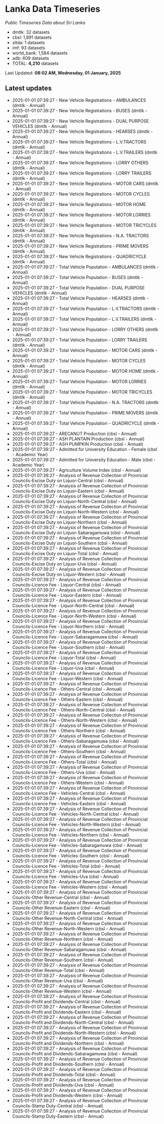 # Lanka Data Timeseries
*Public Timeseries Data about Sri Lanka*

* dmtlk: 32 datasets
* cbsl: 1,891 datasets
* sltda: 1 datasets
* imf: 93 datasets
* world_bank: 1,584 datasets
* adb: 609 datasets
* TOTAL: **4,210** datasets

Last Updated: **08:02 AM, Wednesday, 01 January, 2025**

## Latest updates

* 2025-01-01 07:39:27 - New Vehicle Registrations - AMBULANCES (dmtlk - Annual)
* 2025-01-01 07:39:27 - New Vehicle Registrations - BUSES (dmtlk - Annual)
* 2025-01-01 07:39:27 - New Vehicle Registrations - DUAL PURPOSE VEHICLES (dmtlk - Annual)
* 2025-01-01 07:39:27 - New Vehicle Registrations - HEARSES (dmtlk - Annual)
* 2025-01-01 07:39:27 - New Vehicle Registrations - L.V.TRACTORS (dmtlk - Annual)
* 2025-01-01 07:39:27 - New Vehicle Registrations - L.V.TRAILERS (dmtlk - Annual)
* 2025-01-01 07:39:27 - New Vehicle Registrations - LORRY OTHERS (dmtlk - Annual)
* 2025-01-01 07:39:27 - New Vehicle Registrations - LORRY TRAILERS (dmtlk - Annual)
* 2025-01-01 07:39:27 - New Vehicle Registrations - MOTOR CARS (dmtlk - Annual)
* 2025-01-01 07:39:27 - New Vehicle Registrations - MOTOR CYCLES (dmtlk - Annual)
* 2025-01-01 07:39:27 - New Vehicle Registrations - MOTOR HOME (dmtlk - Annual)
* 2025-01-01 07:39:27 - New Vehicle Registrations - MOTOR LORRIES (dmtlk - Annual)
* 2025-01-01 07:39:27 - New Vehicle Registrations - MOTOR TRICYCLES (dmtlk - Annual)
* 2025-01-01 07:39:27 - New Vehicle Registrations - N.A. TRACTORS (dmtlk - Annual)
* 2025-01-01 07:39:27 - New Vehicle Registrations - PRIME MOVERS (dmtlk - Annual)
* 2025-01-01 07:39:27 - New Vehicle Registrations - QUADRICYCLE (dmtlk - Annual)
* 2025-01-01 07:39:27 - Total Vehicle Population - AMBULANCES (dmtlk - Annual)
* 2025-01-01 07:39:27 - Total Vehicle Population - BUSES (dmtlk - Annual)
* 2025-01-01 07:39:27 - Total Vehicle Population - DUAL PURPOSE VEHICLES (dmtlk - Annual)
* 2025-01-01 07:39:27 - Total Vehicle Population - HEARSES (dmtlk - Annual)
* 2025-01-01 07:39:27 - Total Vehicle Population - L.V.TRACTORS (dmtlk - Annual)
* 2025-01-01 07:39:27 - Total Vehicle Population - L.V.TRAILERS (dmtlk - Annual)
* 2025-01-01 07:39:27 - Total Vehicle Population - LORRY OTHERS (dmtlk - Annual)
* 2025-01-01 07:39:27 - Total Vehicle Population - LORRY TRAILERS (dmtlk - Annual)
* 2025-01-01 07:39:27 - Total Vehicle Population - MOTOR CARS (dmtlk - Annual)
* 2025-01-01 07:39:27 - Total Vehicle Population - MOTOR CYCLES (dmtlk - Annual)
* 2025-01-01 07:39:27 - Total Vehicle Population - MOTOR HOME (dmtlk - Annual)
* 2025-01-01 07:39:27 - Total Vehicle Population - MOTOR LORRIES (dmtlk - Annual)
* 2025-01-01 07:39:27 - Total Vehicle Population - MOTOR TRICYCLES (dmtlk - Annual)
* 2025-01-01 07:39:27 - Total Vehicle Population - N.A. TRACTORS (dmtlk - Annual)
* 2025-01-01 07:39:27 - Total Vehicle Population - PRIME MOVERS (dmtlk - Annual)
* 2025-01-01 07:39:27 - Total Vehicle Population - QUADRICYCLE (dmtlk - Annual)
* 2025-01-01 07:39:27 - ARECANUT Production (cbsl - Annual)
* 2025-01-01 07:39:27 - ASH PLANTAIN Production (cbsl - Annual)
* 2025-01-01 07:39:27 - ASH PUMPKIN Production (cbsl - Annual)
* 2025-01-01 07:39:27 - Admitted for University Education - Female (cbsl - Academic Year)
* 2025-01-01 07:39:27 - Admitted for University Education - Male (cbsl - Academic Year)
* 2025-01-01 07:39:27 - Agriculture Volume Index (cbsl - Annual)
* 2025-01-01 07:39:27 - Analysis of Revenue Collection of Provincial Councils-Excise Duty on Liquor-Central (cbsl - Annual)
* 2025-01-01 07:39:27 - Analysis of Revenue Collection of Provincial Councils-Excise Duty on Liquor-Eastern (cbsl - Annual)
* 2025-01-01 07:39:27 - Analysis of Revenue Collection of Provincial Councils-Excise Duty on Liquor-North-Central (cbsl - Annual)
* 2025-01-01 07:39:27 - Analysis of Revenue Collection of Provincial Councils-Excise Duty on Liquor-North-Western (cbsl - Annual)
* 2025-01-01 07:39:27 - Analysis of Revenue Collection of Provincial Councils-Excise Duty on Liquor-Northern (cbsl - Annual)
* 2025-01-01 07:39:27 - Analysis of Revenue Collection of Provincial Councils-Excise Duty on Liquor-Sabaragamuwa (cbsl - Annual)
* 2025-01-01 07:39:27 - Analysis of Revenue Collection of Provincial Councils-Excise Duty on Liquor-Southern (cbsl - Annual)
* 2025-01-01 07:39:27 - Analysis of Revenue Collection of Provincial Councils-Excise Duty on Liquor-Total (cbsl - Annual)
* 2025-01-01 07:39:27 - Analysis of Revenue Collection of Provincial Councils-Excise Duty on Liquor-Uva (cbsl - Annual)
* 2025-01-01 07:39:27 - Analysis of Revenue Collection of Provincial Councils-Excise Duty on Liquor-Western (cbsl - Annual)
* 2025-01-01 07:39:27 - Analysis of Revenue Collection of Provincial Councils-Licence Fee - Liquor-Central (cbsl - Annual)
* 2025-01-01 07:39:27 - Analysis of Revenue Collection of Provincial Councils-Licence Fee - Liquor-Eastern (cbsl - Annual)
* 2025-01-01 07:39:27 - Analysis of Revenue Collection of Provincial Councils-Licence Fee - Liquor-North-Central (cbsl - Annual)
* 2025-01-01 07:39:27 - Analysis of Revenue Collection of Provincial Councils-Licence Fee - Liquor-North-Western (cbsl - Annual)
* 2025-01-01 07:39:27 - Analysis of Revenue Collection of Provincial Councils-Licence Fee - Liquor-Northern (cbsl - Annual)
* 2025-01-01 07:39:27 - Analysis of Revenue Collection of Provincial Councils-Licence Fee - Liquor-Sabaragamuwa (cbsl - Annual)
* 2025-01-01 07:39:27 - Analysis of Revenue Collection of Provincial Councils-Licence Fee - Liquor-Southern (cbsl - Annual)
* 2025-01-01 07:39:27 - Analysis of Revenue Collection of Provincial Councils-Licence Fee - Liquor-Total (cbsl - Annual)
* 2025-01-01 07:39:27 - Analysis of Revenue Collection of Provincial Councils-Licence Fee - Liquor-Uva (cbsl - Annual)
* 2025-01-01 07:39:27 - Analysis of Revenue Collection of Provincial Councils-Licence Fee - Liquor-Western (cbsl - Annual)
* 2025-01-01 07:39:27 - Analysis of Revenue Collection of Provincial Councils-Licence Fee - Others-Central (cbsl - Annual)
* 2025-01-01 07:39:27 - Analysis of Revenue Collection of Provincial Councils-Licence Fee - Others-Eastern (cbsl - Annual)
* 2025-01-01 07:39:27 - Analysis of Revenue Collection of Provincial Councils-Licence Fee - Others-North-Central (cbsl - Annual)
* 2025-01-01 07:39:27 - Analysis of Revenue Collection of Provincial Councils-Licence Fee - Others-North-Western (cbsl - Annual)
* 2025-01-01 07:39:27 - Analysis of Revenue Collection of Provincial Councils-Licence Fee - Others-Northern (cbsl - Annual)
* 2025-01-01 07:39:27 - Analysis of Revenue Collection of Provincial Councils-Licence Fee - Others-Sabaragamuwa (cbsl - Annual)
* 2025-01-01 07:39:27 - Analysis of Revenue Collection of Provincial Councils-Licence Fee - Others-Southern (cbsl - Annual)
* 2025-01-01 07:39:27 - Analysis of Revenue Collection of Provincial Councils-Licence Fee - Others-Total (cbsl - Annual)
* 2025-01-01 07:39:27 - Analysis of Revenue Collection of Provincial Councils-Licence Fee - Others-Uva (cbsl - Annual)
* 2025-01-01 07:39:27 - Analysis of Revenue Collection of Provincial Councils-Licence Fee - Others-Western (cbsl - Annual)
* 2025-01-01 07:39:27 - Analysis of Revenue Collection of Provincial Councils-Licence Fee - Vehicles-Central (cbsl - Annual)
* 2025-01-01 07:39:27 - Analysis of Revenue Collection of Provincial Councils-Licence Fee - Vehicles-Eastern (cbsl - Annual)
* 2025-01-01 07:39:27 - Analysis of Revenue Collection of Provincial Councils-Licence Fee - Vehicles-North-Central (cbsl - Annual)
* 2025-01-01 07:39:27 - Analysis of Revenue Collection of Provincial Councils-Licence Fee - Vehicles-North-Western (cbsl - Annual)
* 2025-01-01 07:39:27 - Analysis of Revenue Collection of Provincial Councils-Licence Fee - Vehicles-Northern (cbsl - Annual)
* 2025-01-01 07:39:27 - Analysis of Revenue Collection of Provincial Councils-Licence Fee - Vehicles-Sabaragamuwa (cbsl - Annual)
* 2025-01-01 07:39:27 - Analysis of Revenue Collection of Provincial Councils-Licence Fee - Vehicles-Southern (cbsl - Annual)
* 2025-01-01 07:39:27 - Analysis of Revenue Collection of Provincial Councils-Licence Fee - Vehicles-Total (cbsl - Annual)
* 2025-01-01 07:39:27 - Analysis of Revenue Collection of Provincial Councils-Licence Fee - Vehicles-Uva (cbsl - Annual)
* 2025-01-01 07:39:27 - Analysis of Revenue Collection of Provincial Councils-Licence Fee - Vehicles-Western (cbsl - Annual)
* 2025-01-01 07:39:27 - Analysis of Revenue Collection of Provincial Councils-Other Revenue-Central (cbsl - Annual)
* 2025-01-01 07:39:27 - Analysis of Revenue Collection of Provincial Councils-Other Revenue-Eastern (cbsl - Annual)
* 2025-01-01 07:39:27 - Analysis of Revenue Collection of Provincial Councils-Other Revenue-North-Central (cbsl - Annual)
* 2025-01-01 07:39:27 - Analysis of Revenue Collection of Provincial Councils-Other Revenue-North-Western (cbsl - Annual)
* 2025-01-01 07:39:27 - Analysis of Revenue Collection of Provincial Councils-Other Revenue-Northern (cbsl - Annual)
* 2025-01-01 07:39:27 - Analysis of Revenue Collection of Provincial Councils-Other Revenue-Sabaragamuwa (cbsl - Annual)
* 2025-01-01 07:39:27 - Analysis of Revenue Collection of Provincial Councils-Other Revenue-Southern (cbsl - Annual)
* 2025-01-01 07:39:27 - Analysis of Revenue Collection of Provincial Councils-Other Revenue-Total (cbsl - Annual)
* 2025-01-01 07:39:27 - Analysis of Revenue Collection of Provincial Councils-Other Revenue-Uva (cbsl - Annual)
* 2025-01-01 07:39:27 - Analysis of Revenue Collection of Provincial Councils-Other Revenue-Western (cbsl - Annual)
* 2025-01-01 07:39:27 - Analysis of Revenue Collection of Provincial Councils-Profit and Dividends-Central (cbsl - Annual)
* 2025-01-01 07:39:27 - Analysis of Revenue Collection of Provincial Councils-Profit and Dividends-Eastern (cbsl - Annual)
* 2025-01-01 07:39:27 - Analysis of Revenue Collection of Provincial Councils-Profit and Dividends-North-Central (cbsl - Annual)
* 2025-01-01 07:39:27 - Analysis of Revenue Collection of Provincial Councils-Profit and Dividends-North-Western (cbsl - Annual)
* 2025-01-01 07:39:27 - Analysis of Revenue Collection of Provincial Councils-Profit and Dividends-Northern (cbsl - Annual)
* 2025-01-01 07:39:27 - Analysis of Revenue Collection of Provincial Councils-Profit and Dividends-Sabaragamuwa (cbsl - Annual)
* 2025-01-01 07:39:27 - Analysis of Revenue Collection of Provincial Councils-Profit and Dividends-Southern (cbsl - Annual)
* 2025-01-01 07:39:27 - Analysis of Revenue Collection of Provincial Councils-Profit and Dividends-Total (cbsl - Annual)
* 2025-01-01 07:39:27 - Analysis of Revenue Collection of Provincial Councils-Profit and Dividends-Uva (cbsl - Annual)
* 2025-01-01 07:39:27 - Analysis of Revenue Collection of Provincial Councils-Profit and Dividends-Western (cbsl - Annual)
* 2025-01-01 07:39:27 - Analysis of Revenue Collection of Provincial Councils-Stamp Duty-Central (cbsl - Annual)
* 2025-01-01 07:39:27 - Analysis of Revenue Collection of Provincial Councils-Stamp Duty-Eastern (cbsl - Annual)